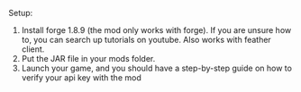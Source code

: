 Setup:
1. Install forge 1.8.9 (the mod only works with forge). If you are unsure how to, you can search up tutorials on youtube. Also works with feather client.
2. Put the JAR file in your mods folder. 
3. Launch your game, and you should have a step-by-step guide on how to verify your api key with the mod
